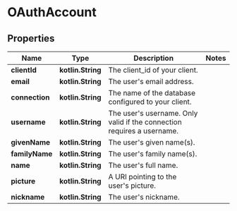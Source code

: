 
# OAuthAccount

## Properties
Name | Type | Description | Notes
------------ | ------------- | ------------- | -------------
**clientId** | **kotlin.String** | The client_id of your client. | 
**email** | **kotlin.String** | The user&#39;s email address. | 
**connection** | **kotlin.String** | The name of the database configured to your client. | 
**username** | **kotlin.String** | The user&#39;s username. Only valid if the connection requires a username. | 
**givenName** | **kotlin.String** | The user&#39;s given name(s). | 
**familyName** | **kotlin.String** | The user&#39;s family name(s). | 
**name** | **kotlin.String** | The user&#39;s full name. | 
**picture** | **kotlin.String** | A URI pointing to the user&#39;s picture. | 
**nickname** | **kotlin.String** | The user&#39;s nickname. | 



